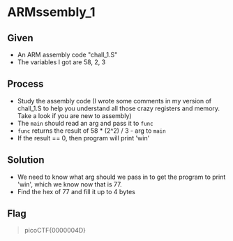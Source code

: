 # ARMssembly_1

## Given 
- An ARM assembly code "chall_1.S"
- The variables I got are 58, 2, 3

## Process
* Study the assembly code (I wrote some comments in my version of chall_1.S to help you understand all those crazy registers and memory. Take a look if you are new to assembly)
* The `main` should read an arg and pass it to `func`
* `func` returns the result of 58 * (2^2) / 3 - arg to `main`
* If the result == 0, then program will print 'win'

## Solution
- We need to know what arg should we pass in to get the program to print 'win', which we know now that is 77.
- Find the hex of 77 and fill it up to 4 bytes

## Flag
> picoCTF{0000004D}